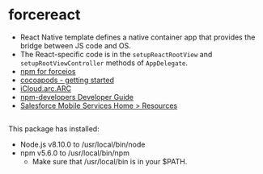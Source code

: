 # forcereact

* React Native template defines a native container app that provides the bridge between JS code and OS.
* The React-specific code is in the `setupReactRootView` and `setupRootViewController` methods of `AppDelegate`.
* [npm for forceios](https://www.npmjs.com/package/forceios)
* [cocoapods - getting started](https://guides.cocoapods.org/using/getting-started.html)
* [iCloud.arc.ARC](https://icloud.developer.apple.com/dashboard/#containers/iCloud.arc.ARC/environments/Production/api-access/)
* [npm-developers Developer Guide](https://docs.npmjs.com/misc/developers#keeping-files-out-of-your-package)
* [Salesforce Mobile Services Home > Resources](https://developer.salesforce.com/mobile/resources)

##
This package has installed:

* Node.js v8.10.0 to /usr/local/bin/node
* npm v5.6.0 to /usr/local/bin/npm
    * Make sure that /usr/local/bin is in your $PATH.
##
